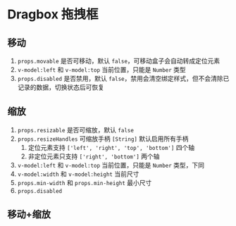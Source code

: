 # Dragbox 拖拽框

## 移动

1. `props.movable` 是否可移动，默认 `false`，可移动盒子会自动转成定位元素
2. `v-model:left` 和 `v-model:top` 当前位置，只能是 `Number` 类型
3. `props.disabled` 是否禁用，默认 `false`，禁用会清空绑定样式，但不会清除已记录的数据，切换状态后可恢复

<preview path="./demos/move.vue"></preview>

## 缩放

1. `props.resizable` 是否可缩放，默认 `false`
2. `props.resizeHandles` 可缩放手柄 `[String]` 默认启用所有手柄
   1. 定位元素支持 `['left', 'right', 'top', 'bottom']` 四个轴
   2. 非定位元素只支持 `['right', 'bottom']` 两个轴
3. `v-model:left` 和 `v-model:top` 当前位置，只能是 `Number` 类型，下同
4. `v-model:width` 和 `v-model:height` 当前尺寸
5. `props.min-width` 和 `props.min-height` 最小尺寸
6. `props.disabled`

<preview path="./demos/resize.vue"></preview>

## 移动+缩放

<preview path="./demos/box.vue"></preview>
